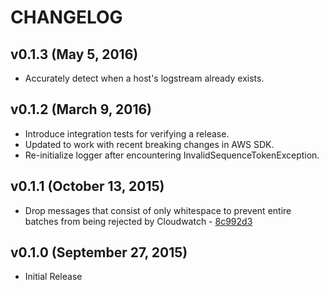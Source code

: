 # CHANGELOG

## v0.1.3 (May 5, 2016)

- Accurately detect when a host's logstream already exists.

## v0.1.2 (March 9, 2016)

- Introduce integration tests for verifying a release.
- Updated to work with recent breaking changes in AWS SDK.
- Re-initialize logger after encountering InvalidSequenceTokenException.

## v0.1.1 (October 13, 2015)

- Drop messages that consist of only whitespace to prevent entire batches from being rejected by Cloudwatch - [8c992d3](https://github.com/bradgignac/logspout-cloudwatch/commit/8c992d358ed89fc078ce2fe38fe6a1ee0caf6ce5)

## v0.1.0 (September 27, 2015)

- Initial Release
